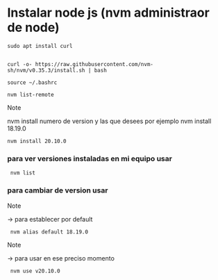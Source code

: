 # Instalar node js (nvm administraor de node)

```
sudo apt install curl
```

```

curl -o- https://raw.githubusercontent.com/nvm-sh/nvm/v0.35.3/install.sh | bash
```

```
source ~/.bashrc
```

```
nvm list-remote
```

> [!NOTE]  
> nvm install numero de version  y las que desees por ejemplo  nvm install 18.19.0



```
nvm install 20.10.0
```

### para ver versiones instaladas en mi equipo usar

```
 nvm list
```
### para cambiar de version usar

> [!NOTE]  
> → para establecer por default


```
 nvm alias default 18.19.0  
```

> [!NOTE]  
> → para usar en ese preciso momento


```
 nvm use v20.10.0  
```